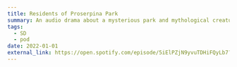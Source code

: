 ```yaml
---
title: Residents of Proserpina Park
summary: An audio drama about a mysterious park and mythological creatures. I worked on since season 3 as the sound designer. I’ve always been a fan of mythology, so it’s cool to learn more about it from different cultures.
tags:
  - SD
  - pod
date: 2022-01-01
external_link: https://open.spotify.com/episode/5iElPZjN9yvuTDHiFQyLb7?go=1&sp_cid=7d01801bce74abf4be15a581103a610a&utm_source=embed_player_p&utm_medium=desktop&si=36xK59YiT9eE43cIUQwKYg&nd=1&dlsi=5b4c24e4c5ec43ce
---
```

